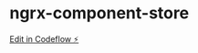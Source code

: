 # ngrx-component-store

[Edit in Codeflow ⚡️](https://stackblitz.com/~/github.com/tayambamwanza/ngrx-component-store)